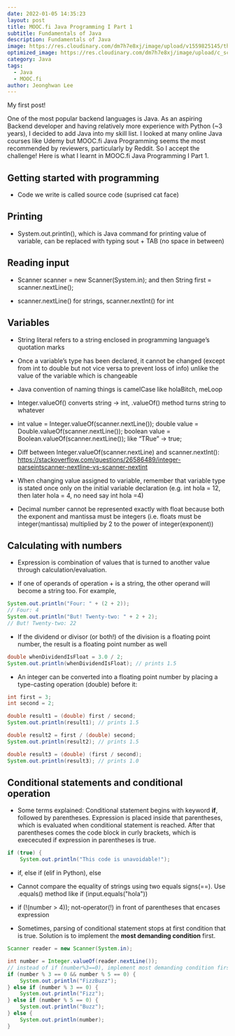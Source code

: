 ```yaml
---
date: 2022-01-05 14:35:23
layout: post
title: MOOC.fi Java Programming I Part 1
subtitle: Fundamentals of Java
description: Fundamentals of Java
image: https://res.cloudinary.com/dm7h7e8xj/image/upload/v1559825145/theme16_o0seet.jpg
optimized_image: https://res.cloudinary.com/dm7h7e8xj/image/upload/c_scale,w_380/v1559825145/theme16_o0seet.jpg
category: Java
tags:
  - Java
  - MOOC.fi
author: Jeonghwan Lee
---
```


My first post! 

One of the most popular backend languages is Java. As an aspiring Backend developer and having relatively more experience with Python (~3 years), I decided to add Java into my skill list. I looked at many online Java courses like Udemy but MOOC.fi Java Programming seems the most recommended by reviewers, particularly by Reddit. So I accept the challenge! Here is what I learnt in MOOC.fi Java Programming I Part 1. 

## Getting started with programming
* Code we write is called source code (suprised cat face)

## Printing
* System.out.println(), which is Java command for printing value of variable, can be replaced with typing sout + TAB (no space in between)

## Reading input
* Scanner scanner = new Scanner(System.in); and then String first = scanner.nextLine();

* scanner.nextLine() for strings, scanner.nextInt() for int

## Variables
* String literal refers to a string enclosed in programming language’s quotation marks

* Once a variable’s type has been declared, it cannot be changed (except from int to double but not vice versa to prevent loss of info) unlike the value of the variable which is changeable

* Java convention of naming things is camelCase like holaBitch, meLoop

* Integer.valueOf() converts string -> int, .valueOf() method turns string to whatever

* int value = Integer.valueOf(scanner.nextLine());
double value = Double.valueOf(scanner.nextLine());
boolean value = Boolean.valueOf(scanner.nextLine()); like “TRue” -> true;

* Diff between Integer.valueOf(scanner.nextLine) and scanner.nextInt(): https://stackoverflow.com/questions/26586489/integer-parseintscanner-nextline-vs-scanner-nextint

* When changing value assigned to variable, remember that variable type is stated once only on the initial variable declaration (e.g. int hola = 12, then later hola = 4, no need say int hola =4) 

* Decimal number cannot be represented exactly with float because both the exponent and mantissa must be integers (i.e. floats must be integer(mantissa) multiplied by 2 to the power of integer(exponent))

## Calculating with numbers
* Expression is combination of values that is turned to another value through calculation/evaluation.

* If one of operands of operation + is a string, the other operand will become a string too. For example, 

```java
System.out.println("Four: " + (2 + 2)); 
// Four: 4
System.out.println("But! Twenty-two: " + 2 + 2);
// But! Twenty-two: 22
```

* If the dividend or divisor (or both!) of the division is a floating point number, the result is a floating point number as well

```java
double whenDividendIsFloat = 3.0 / 2;
System.out.println(whenDividendIsFloat); // prints 1.5
```

* An integer can be converted into a floating point number by placing a type-casting operation (double) before it:

```java
int first = 3;
int second = 2;

double result1 = (double) first / second;
System.out.println(result1); // prints 1.5

double result2 = first / (double) second;
System.out.println(result2); // prints 1.5

double result3 = (double) (first / second);
System.out.println(result3); // prints 1.0
```

## Conditional statements and conditional operation
* Some terms explained: Conditional statement begins with keyword **if**, followed by parentheses. Expression is placed inside that parentheses, which is evaluated when conditional statement is reached. After that parentheses comes the code block in curly brackets, which is exececuted if expression in parentheses is true.

```java
if (true) {
    System.out.println("This code is unavoidable!");
```

* if, else if (elif in Python), else

* Cannot compare the equality of strings using two equals signs(==). Use .equals() method like if (input.equals("hola"))

* if (!(number > 4)); not-operator(!) in front of parentheses that encases expression 

* Sometimes, parsing of conditional statement stops at first condition that is true. Solution is to implement the **most demanding condition** first.

```java
Scanner reader = new Scanner(System.in);

int number = Integer.valueOf(reader.nextLine());
// instead of if (number%3==0), implement most demanding condition first to avoid stop of parsing
if (number % 3 == 0 && number % 5 == 0) {
    System.out.println("FizzBuzz");
} else if (number % 3 == 0) {
    System.out.println("Fizz");
} else if (number % 5 == 0) {
    System.out.println("Buzz");
} else {
    System.out.println(number);
}
```










